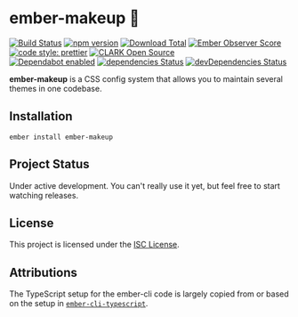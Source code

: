 # ember-makeup 💅

[![Build Status](https://travis-ci.org/ClarkSource/ember-makeup.svg)](https://travis-ci.org/ClarkSource/ember-makeup)
[![npm version](https://badge.fury.io/js/ember-makeup.svg)](http://badge.fury.io/js/ember-makeup)
[![Download Total](https://img.shields.io/npm/dt/ember-makeup.svg)](http://badge.fury.io/js/ember-makeup)
[![Ember Observer Score](https://emberobserver.com/badges/ember-makeup.svg)](https://emberobserver.com/addons/ember-makeup)
[![code style: prettier](https://img.shields.io/badge/code_style-prettier-ff69b4.svg)](https://github.com/prettier/prettier)
[![CLARK Open Source](https://img.shields.io/badge/CLARK-Open%20Source-%232B6CDE.svg)](https://www.clark.de/de/jobs)  
[![Dependabot enabled](https://img.shields.io/badge/dependabot-enabled-blue.svg?logo=dependabot)](https://dependabot.com/)
[![dependencies Status](https://david-dm.org/ClarkSource/ember-makeup/status.svg)](https://david-dm.org/ClarkSource/ember-makeup)
[![devDependencies Status](https://david-dm.org/ClarkSource/ember-makeup/dev-status.svg)](https://david-dm.org/ClarkSource/ember-makeup?type=dev)

**ember-makeup** is a CSS config system that allows you to maintain several
themes in one codebase.

## Installation

```
ember install ember-makeup
```

## Project Status

Under active development. You can't really use it yet, but feel free to start
watching releases.

## License

This project is licensed under the [ISC License](LICENSE.md).

## Attributions

The TypeScript setup for the ember-cli code is largely copied from or based on
the setup in [`ember-cli-typescript`][ember-cli-typescript].

[ember-cli-typescript]: https://github.com/typed-ember/ember-cli-typescript
